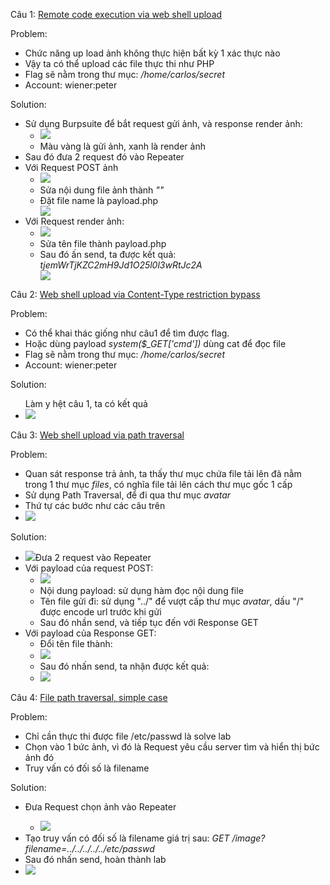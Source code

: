 Câu 1: <a href="https://portswigger.net/web-security/file-upload/lab-file-upload-remote-code-execution-via-web-shell-upload">Remote code execution via web shell upload</a>

Problem: 
<ul>
  <li>Chức năng up load ảnh không thực hiện bất kỳ 1 xác thực nào</li>
  <li>Vậy ta có thể upload các file thực thi như PHP</li>
  <li>Flag sẽ nằm trong thư mục: <i>/home/carlos/secret</i></li>
  <li>Account: wiener:peter</li>
</ul>

Solution:
<ul>
  <li>
    Sử dụng Burpsuite để bắt request gửi ảnh, và response render ảnh:<br>
    <ul>
      <li><image src="./images/request.png"></li>
      <li>Màu vàng là gửi ảnh, xanh là render ảnh</li>
    </ul>
  </li>
  <li>Sau đó đưa 2 request đó vào Repeater</li>
  <li>
    Với Request POST ảnh<br>
    <ul>
      <li><image src="./images/sendImage.png"></li>
      <li>Sửa nội dung file ảnh thành <i>"<?php echo file_get_contents('/home/carlos/secret')?>"</i></li>
      <li>Đặt file name là payload.php</li>
      <image src="./images/payload.png">
    </ul>
  </li>
  <li>
    Với Request render ảnh:<br>
    <ul>
      <li><image src="./images/renderImage.png"></li>
      <li>Sửa tên file thành payload.php</li>
      <li>Sau đó ấn send, ta được kết quả: <i>tjemWrTjKZC2mH9Jd1O25l0l3wRtJc2A</i></li>
      <image src="./images/result.png">
    </ul>
  </li>

</ul>

Câu 2: <a href="https://portswigger.net/web-security/file-upload/lab-file-upload-web-shell-upload-via-content-type-restriction-bypass">Web shell upload via Content-Type restriction bypass</a>


Problem: 
<ul>
  <li>Có thể khai thác giống như câu1 để tìm được flag. </li>
  <li>Hoặc dùng  payload <i>system($_GET['cmd'])</i> dùng cat để đọc file</li>
  <li>Flag sẽ nằm trong thư mục: <i>/home/carlos/secret</i></li>
  <li>Account: wiener:peter</li>
</ul>

Solution:

<ul>
  Làm y hệt câu 1, ta có kết quả
  <li><image src="./images/resultCau2.png"></li>
</ul>

Câu 3: <a href="https://portswigger.net/web-security/file-upload/lab-file-upload-web-shell-upload-via-path-traversal">Web shell upload via path traversal</a>


Problem: 
<ul>
  <li>Quan sát response trả ảnh, ta thấy thư mục chứa file tải lên đã nằm trong 1 thư mục <i>files</i>, có nghĩa file tải lên cách thư mục gốc 1 cấp</li>
  <li>Sử dụng Path Traversal, để đi qua thư mục <i>avatar</i></li>
  <li>Thứ tự các bước như các câu trên</li>
  <li><image src="./images/reqCau3.png"></li>
</ul>

Solution:

<ul>
  <li><image src="./images/sendRqCau3.png">Đưa 2 request vào Repeater</image></li>
  <li>
    Với payload của request POST:
    <ul>
      <li><image src="./images/payloadPostCau3.png"></li>
      <li>Nội dung payload: sử dụng hàm đọc nội dung file</li>
      <li>Tên file gửi đi: sử dụng "../" để vượt cấp thư mục <i>avatar</i>, dấu "/" được encode url trước khi gửi</li>
      <li>Sau đó nhần send, và tiếp tục đến với Response GET</li>
    </ul>
  </li>
  <li>
    Với payload của Response GET:
    <ul>
      <li>Đổi tên file thành:</li>
      <li><image src="./images/payloadGetcau3.png"></li>
      <li>Sau đó nhấn send, ta nhận được kết quả:</li>
      <li><image src="./images/resultCau3.png"></li>
    </ul>
  </li>
</ul>


Câu 4: <a href="https://portswigger.net/web-security/file-path-traversal/lab-simple">File path traversal, simple case</a>


Problem: 
<ul>
  <li>Chỉ cần thực thi được file /etc/passwd là solve lab</li>
  <li>Chọn vào 1 bức ảnh, vì đó là Request yêu cầu server tìm và hiển thị bức ảnh đó</li>
  <li>Truy vấn có đối số là filename</li>
</ul>

Solution:

<ul>
  <li>Đưa Request chọn ảnh vào Repeater</li>
    <ul><li><image src="./images/Cau4_1.png"></li></ul>
  <li>Tạo truy vấn có đối số là filename giá trị sau: <i>GET /image?filename=../../../../../etc/passwd</i> </li>
  <li>Sau đó nhấn send, hoàn thành lab</li>
  <li><image src="./images/Cau4_2.png"></li>
</ul>

